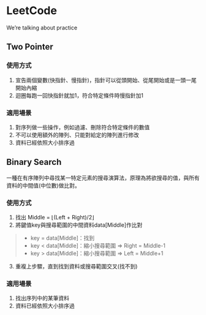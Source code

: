 # LeetCode
We’re talking about practice


## Two Pointer

### 使用方式

1. 宣告兩個變數(快指針、慢指針)，指針可以從頭開始、從尾開始或是一頭一尾開始內縮
2. 迴圈每跑一回快指針就加1，符合特定條件時慢指針加1

### 適用場景

1. 對序列做一些操作，例如過濾、刪除符合特定條件的數值
2. 不可以使用額外的陣列、只能對給定的陣列進行修改
3. 資料已經依照大小排序過


## Binary Search

一種在有序陣列中尋找某一特定元素的搜尋演算法，原理為將欲搜尋的值，與所有資料的中間值(中位數)做比對。

### 使用方式

1. 找出 Middle = ⌊(Left + Right)/2⌋
2. 將鍵值key與搜尋範圍的中間資料data[Middle]作比對
  > * key = data[Middle]：找到
  > * key < data[Middle]：縮小搜尋範圍 ⇒ Right = Middle-1
  > * key > data[Middle]：縮小搜尋範圍 ⇒ Left = Middle+1
3. 重複上步驟，直到找到資料或搜尋範圍交叉(找不到)

### 適用場景

1. 找出序列中的某筆資料
2. 資料已經依照大小排序過